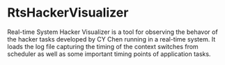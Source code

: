 # RtsHackerVisualizer
Real-time System Hacker Visualizer is a tool for observing the behavor of the hacker tasks developed by CY Chen running in a real-time system. 
It loads the log file capturing the timing of the context switches from scheduler as well as some important timing points of application tasks.
